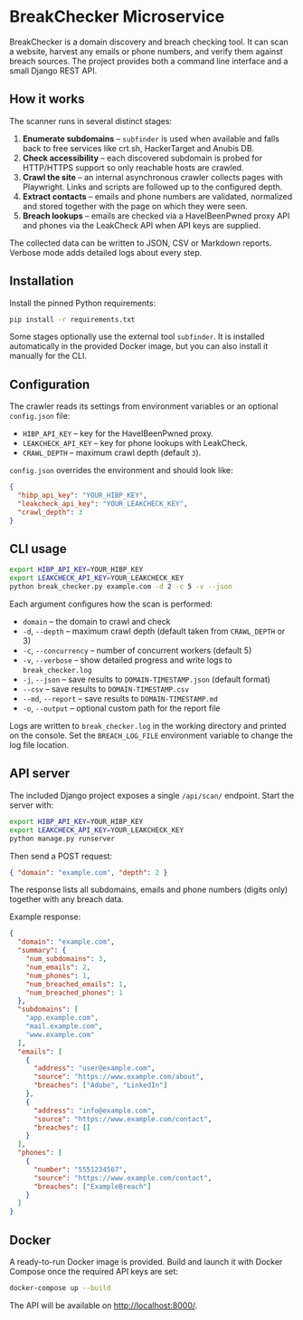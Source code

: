 # BreakChecker Microservice

BreakChecker is a domain discovery and breach checking tool. It can scan a
website, harvest any emails or phone numbers, and verify them against breach
sources. The project provides both a command line interface and a small Django
REST API.

## How it works

The scanner runs in several distinct stages:

1. **Enumerate subdomains** – `subfinder` is used when available and falls back
   to free services like crt.sh, HackerTarget and Anubis DB.
2. **Check accessibility** – each discovered subdomain is probed for HTTP/HTTPS
   support so only reachable hosts are crawled.
3. **Crawl the site** – an internal asynchronous crawler collects pages with
   Playwright. Links and scripts are followed up to the configured depth.
4. **Extract contacts** – emails and phone numbers are validated, normalized and
   stored together with the page on which they were seen.
5. **Breach lookups** – emails are checked via a HaveIBeenPwned proxy API and
   phones via the LeakCheck API when API keys are supplied.

The collected data can be written to JSON, CSV or Markdown reports. Verbose mode
adds detailed logs about every step.

## Installation

Install the pinned Python requirements:

```bash
pip install -r requirements.txt
```

Some stages optionally use the external tool ``subfinder``. It is installed
automatically in the provided Docker image, but you can also install it manually
for the CLI.

## Configuration

The crawler reads its settings from environment variables or an optional
`config.json` file:

- `HIBP_API_KEY` – key for the HaveIBeenPwned proxy.
- `LEAKCHECK_API_KEY` – key for phone lookups with LeakCheck.
- `CRAWL_DEPTH` – maximum crawl depth (default `3`).

`config.json` overrides the environment and should look like:

```json
{
  "hibp_api_key": "YOUR_HIBP_KEY",
  "leakcheck_api_key": "YOUR_LEAKCHECK_KEY",
  "crawl_depth": 3
}
```

## CLI usage

```bash
export HIBP_API_KEY=YOUR_HIBP_KEY
export LEAKCHECK_API_KEY=YOUR_LEAKCHECK_KEY
python break_checker.py example.com -d 2 -c 5 -v --json
```

Each argument configures how the scan is performed:

- `domain` – the domain to crawl and check
- `-d`, `--depth` – maximum crawl depth (default taken from `CRAWL_DEPTH` or 3)
- `-c`, `--concurrency` – number of concurrent workers (default 5)
- `-v`, `--verbose` – show detailed progress and write logs to `break_checker.log`
- `-j`, `--json` – save results to `DOMAIN-TIMESTAMP.json` (default format)
- `--csv` – save results to `DOMAIN-TIMESTAMP.csv`
- `--md`, `--report` – save results to `DOMAIN-TIMESTAMP.md`
- `-o`, `--output` – optional custom path for the report file

Logs are written to `break_checker.log` in the working directory and printed on
the console. Set the `BREACH_LOG_FILE` environment variable to change the log
file location.

## API server

The included Django project exposes a single `/api/scan/` endpoint. Start the
server with:

```bash
export HIBP_API_KEY=YOUR_HIBP_KEY
export LEAKCHECK_API_KEY=YOUR_LEAKCHECK_KEY
python manage.py runserver
```

Then send a POST request:

```json
{ "domain": "example.com", "depth": 2 }
```

The response lists all subdomains, emails and phone numbers (digits only)
together with any breach data.

Example response:

```json
{
  "domain": "example.com",
  "summary": {
    "num_subdomains": 3,
    "num_emails": 2,
    "num_phones": 1,
    "num_breached_emails": 1,
    "num_breached_phones": 1
  },
  "subdomains": [
    "app.example.com",
    "mail.example.com",
    "www.example.com"
  ],
  "emails": [
    {
      "address": "user@example.com",
      "source": "https://www.example.com/about",
      "breaches": ["Adobe", "LinkedIn"]
    },
    {
      "address": "info@example.com",
      "source": "https://www.example.com/contact",
      "breaches": []
    }
  ],
  "phones": [
    {
      "number": "5551234567",
      "source": "https://www.example.com/contact",
      "breaches": ["ExampleBreach"]
    }
  ]
}
```

## Docker

A ready-to-run Docker image is provided. Build and launch it with Docker Compose
once the required API keys are set:

```bash
docker-compose up --build
```

The API will be available on <http://localhost:8000/>.
